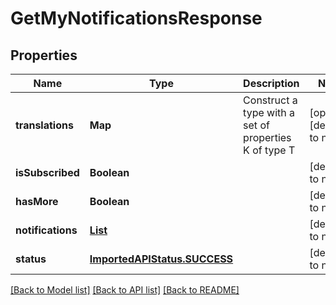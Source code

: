 # GetMyNotificationsResponse
## Properties

| Name | Type | Description | Notes |
|------------ | ------------- | ------------- | -------------|
| **translations** | **Map** | Construct a type with a set of properties K of type T | [optional] [default to null] |
| **isSubscribed** | **Boolean** |  | [default to null] |
| **hasMore** | **Boolean** |  | [default to null] |
| **notifications** | [**List**](RenderableUserNotification.md) |  | [default to null] |
| **status** | [**ImportedAPIStatus.SUCCESS**](ImportedAPIStatus.SUCCESS.md) |  | [default to null] |

[[Back to Model list]](../README.md#documentation-for-models) [[Back to API list]](../README.md#documentation-for-api-endpoints) [[Back to README]](../README.md)

